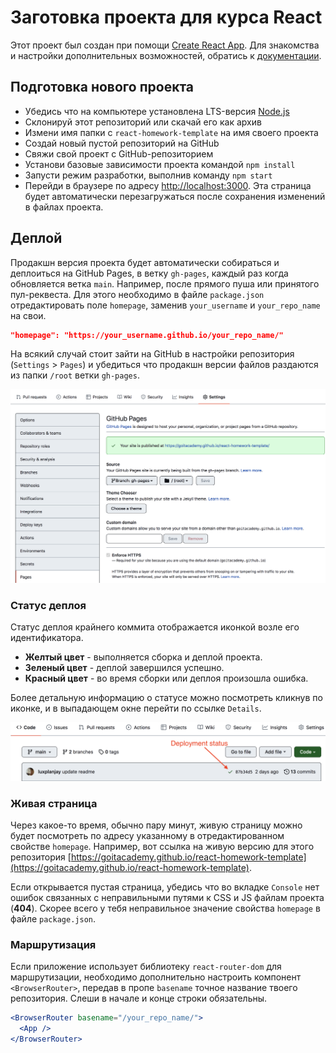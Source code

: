 # Заготовка проекта для курса React

Этот проект был создан при помощи
[Create React App](https://github.com/facebook/create-react-app). Для знакомства
и настройки дополнительных возможностей, обратись к
[документации](https://facebook.github.io/create-react-app/docs/getting-started).

## Подготовка нового проекта

- Убедись что на компьютере установлена LTS-версия
  [Node.js](https://nodejs.org/en/)
- Склонируй этот репозиторий или скачай его как архив
- Измени имя папки с `react-homework-template` на имя своего проекта
- Создай новый пустой репозиторий на GitHub
- Свяжи свой проект с GitHub-репозиторием
- Установи базовые зависимости проекта командой `npm install`
- Запусти режим разработки, выполнив команду `npm start`
- Перейди в браузере по адресу [http://localhost:3000](http://localhost:3000).
  Эта страница будет автоматически перезагружаться после сохранения изменений в
  файлах проекта.

## Деплой

Продакшн версия проекта будет автоматически собираться и деплоиться на GitHub
Pages, в ветку `gh-pages`, каждый раз когда обновляется ветка `main`. Например,
после прямого пуша или принятого пул-реквеста. Для этого необходимо в файле
`package.json` отредактировать поле `homepage`, заменив `your_username` и
`your_repo_name` на свои.

```json
"homepage": "https://your_username.github.io/your_repo_name/"
```

На всякий случай стоит зайти на GitHub в настройки репозитория (`Settings` >
`Pages`) и убедиться что продакшн версии файлов раздаются из папки `/root` ветки
`gh-pages`.

![GitHub Pages settings](./settings.png)

### Статус деплоя

Статус деплоя крайнего коммита отображается иконкой возле его идентификатора.

- **Желтый цвет** - выполняется сборка и деплой проекта.
- **Зеленый цвет** - деплой завершился успешно.
- **Красный цвет** - во время сборки или деплоя произошла ошибка.

Более детальную информацию о статусе можно посмотреть кликнув по иконке, и в
выпадающем окне перейти по ссылке `Details`.

![Deployment status](./status.png)

### Живая страница

Через какое-то время, обычно пару минут, живую страницу можно будет посмотреть
по адресу указанному в отредактированном свойстве `homepage`. Например, вот
ссылка на живую версию для этого репозитория
[https://goitacademy.github.io/react-homework-template](https://goitacademy.github.io/react-homework-template).

Если открывается пустая страница, убедись что во вкладке `Console` нет ошибок
связанных с неправильными путями к CSS и JS файлам проекта (**404**). Скорее
всего у тебя неправильное значение свойства `homepage` в файле `package.json`.

### Маршрутизация

Если приложение использует библиотеку `react-router-dom` для маршрутизации,
необходимо дополнительно настроить компонент `<BrowserRouter>`, передав в пропе
`basename` точное название твоего репозитория. Слеши в начале и конце строки
обязательны.

```jsx
<BrowserRouter basename="/your_repo_name/">
  <App />
</BrowserRouter>
```
